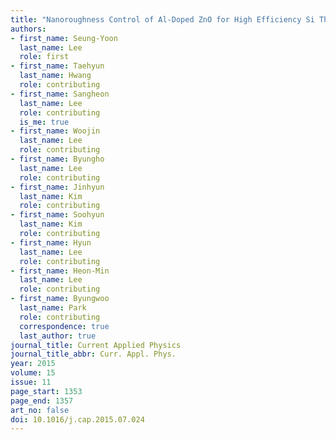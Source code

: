 ```yaml
---
title: "Nanoroughness Control of Al-Doped ZnO for High Efficiency Si Thin-Film Solar Cells"
authors:
- first_name: Seung-Yoon
  last_name: Lee
  role: first
- first_name: Taehyun
  last_name: Hwang
  role: contributing
- first_name: Sangheon
  last_name: Lee
  role: contributing
  is_me: true
- first_name: Woojin
  last_name: Lee
  role: contributing
- first_name: Byungho
  last_name: Lee
  role: contributing
- first_name: Jinhyun
  last_name: Kim
  role: contributing
- first_name: Soohyun
  last_name: Kim
  role: contributing
- first_name: Hyun
  last_name: Lee
  role: contributing
- first_name: Heon-Min
  last_name: Lee
  role: contributing
- first_name: Byungwoo
  last_name: Park
  role: contributing
  correspondence: true
  last_author: true
journal_title: Current Applied Physics
journal_title_abbr: Curr. Appl. Phys.
year: 2015
volume: 15
issue: 11
page_start: 1353
page_end: 1357
art_no: false
doi: 10.1016/j.cap.2015.07.024
---
```

